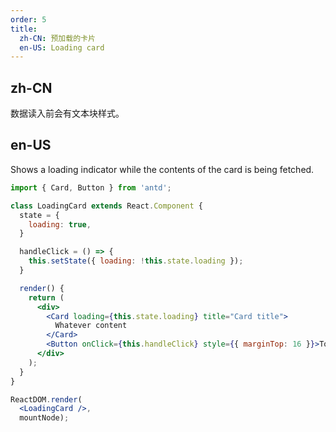 ```yaml
---
order: 5
title:
  zh-CN: 预加载的卡片
  en-US: Loading card
---
```


## zh-CN

数据读入前会有文本块样式。

## en-US

Shows a loading indicator while the contents of the card is being fetched.

````jsx
import { Card, Button } from 'antd';

class LoadingCard extends React.Component {
  state = {
    loading: true,
  }

  handleClick = () => {
    this.setState({ loading: !this.state.loading });
  }

  render() {
    return (
      <div>
        <Card loading={this.state.loading} title="Card title">
          Whatever content
        </Card>
        <Button onClick={this.handleClick} style={{ marginTop: 16 }}>Toggle loading</Button>
      </div>
    );
  }
}

ReactDOM.render(
  <LoadingCard />,
  mountNode);
````

